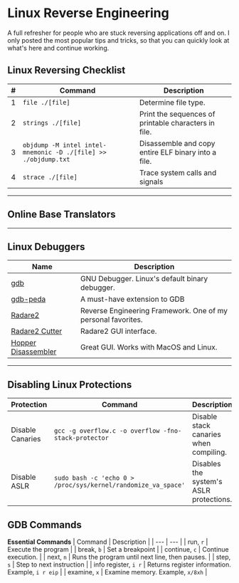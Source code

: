 # Linux Reverse Engineering
A full refresher for people who are stuck reversing applications off and on.  I only posted the most popular tips and tricks, so that you can quickly look at what's here and continue working.

## Linux Reversing Checklist
| # | Command | Description |
| --- | --- | --- |
| 1 | `file ./[file]` | Determine file type. |
| 2 | `strings ./[file]` | Print the sequences of printable characters in file. |
| 3 |  `objdump -M intel intel-mnemonic -D ./[file] >> ./objdump.txt` | Disassemble and copy entire ELF binary into a file. |
| 4 | `strace ./[file]` | Trace system calls and signals |

----------------------------
## Online Base Translators

----------------------------

## Linux Debuggers
| Name | Description |
| --- | --- |
| [gdb](https://www.tutorialspoint.com/gnu_debugger/installing_gdb.htm) | GNU Debugger.  Linux's default binary debugger. |
| [gdb-peda](https://github.com/longld/peda) | A must-have extension to GDB |
| [Radare2](https://rada.re/n/radare2.html) | Reverse Engineering Framework.  One of my personal favorites.|
| [Radare2 Cutter](https://rada.re/n/cutter.html) | Radare2 GUI interface. |
| [Hopper Disassembler](https://www.hopperapp.com/) | Great GUI. Works with MacOS and Linux. |

----------------------------

## Disabling Linux Protections
| Protection | Command | Description |
| --- | --- | --- |
| Disable Canaries | `gcc -g overflow.c -o overflow -fno-stack-protector` | Disable stack canaries when compiling. |
| Disable ASLR | `sudo bash -c 'echo 0 > /proc/sys/kernel/randomize_va_space'` | Disables the system's ASLR protections. |

## GDB Commands

**Essential Commands**
| Command | Description |
| --- | --- |
| run, `r` | Execute the program |
| break, `b` | Set a breakpoint |
| continue, `c` | Continue execution. |
| next, `n` | Runs the program until next line, then pauses. |
| step, `s` | Step to next instruction |
| info register, `i r` | Returns register information.  Example, `i r eip` |
| examine, `x` | Examine memory. Example, `x/8xh` |


